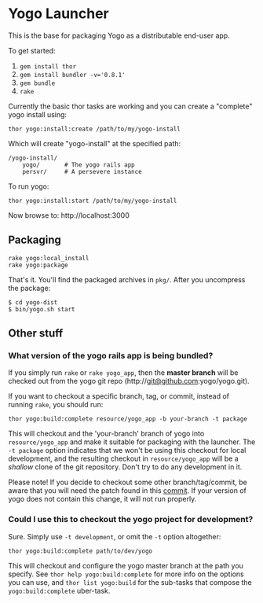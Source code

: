 Yogo Launcher
==============

This is the base for packaging Yogo as a distributable end-user app.

To get started:

1. `gem install thor`
2. `gem install bundler -v='0.8.1'`
2. `gem bundle`
3. `rake`

Currently the basic thor tasks are working and you can create a
"complete" yogo install using:

    thor yogo:install:create /path/to/my/yogo-install

Which will create "yogo-install" at the specified path:

    /yogo-install/
        yogo/       # The yogo rails app
        persvr/     # A persevere instance

To run yogo:

    thor yogo:install:start /path/to/my/yogo-install

Now browse to: http://localhost:3000

Packaging
--------------

    rake yogo:local_install
    rake yogo:package

That's it. You'll find the packaged archives in `pkg/`.
After you uncompress the package:

    $ cd yogo-dist
    $ bin/yogo.sh start

Other stuff
--------------

### What version of the yogo rails app is being bundled?
If you simply run `rake` or `rake yogo_app`, then the **master branch** will
be checked out from the yogo git repo (http://git@github.com:yogo/yogo.git).

If you want to checkout a specific branch, tag, or commit, instead of running `rake`,
you should run:

    thor yogo:build:complete resource/yogo_app -b your-branch -t package

This will checkout and the 'your-branch' branch of yogo into 
`resource/yogo_app` and make it suitable for packaging with the launcher. The `-t package`
option indicates that we won't be using this checkout for local development, and the 
resulting checkout in `resource/yogo_app` will be a _shallow_ clone of the git repository.
Don't try to do any development in it.

Please note! If you decide to checkout some other branch/tag/commit, be aware that you will
need the patch found in this [commit](http://github.com/yogo/yogo/commit/b22801c503d800a7e44cd55b0d91a338312a697f).
If your version of yogo does not contain this change, it will not run properly.

### Could I use this to checkout the yogo project for development?
Sure. Simply use `-t development`, or omit the `-t` option altogether:

    thor yogo:build:complete path/to/dev/yogo

This will checkout and configure the yogo master branch at the path you specify.
See `thor help yogo:build:complete` for more info on the options you can use, 
and `thor list yogo:build` for the sub-tasks that compose the `yogo:build:complete` 
uber-task.

